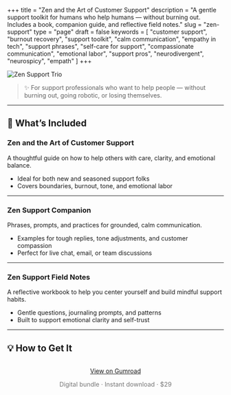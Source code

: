 +++
title = "Zen and the Art of Customer Support"
description = "A gentle support toolkit for humans who help humans — without burning out. Includes a book, companion guide, and reflective field notes."
slug = "zen-support"
type = "page"
draft = false
keywords = [
  "customer support", "burnout recovery", "support toolkit", "calm communication", "empathy in tech", "support phrases", "self-care for support", "compassionate communication", "emotional labor", "support pros", "neurodivergent", "neurospicy", "empath"
]
+++

![Zen Support Trio](/images/zen-support/zen-support.png)

> ✨ For support professionals who want to help people — without burning out, going robotic, or losing themselves.

---

## 📘 What’s Included

### **Zen and the Art of Customer Support**  
A thoughtful guide on how to help others with care, clarity, and emotional balance.  
- Ideal for both new and seasoned support folks  
- Covers boundaries, burnout, tone, and emotional labor

---

### **Zen Support Companion**  
Phrases, prompts, and practices for grounded, calm communication.  
- Examples for tough replies, tone adjustments, and customer compassion  
- Perfect for live chat, email, or team discussions

---

### **Zen Support Field Notes**  
A reflective workbook to help you center yourself and build mindful support habits.  
- Gentle questions, journaling prompts, and patterns  
- Built to support emotional clarity and self-trust

---

## 💡 How to Get It

<div style="text-align: center; margin-top: 2rem;">
  <a class="gumroad-button" href="https://steadyspace.gumroad.com/l/zencx">View on Gumroad</a>
  <p style="font-size: 0.9rem; color: #777;">Digital bundle · Instant download · $29</p>
</div>
